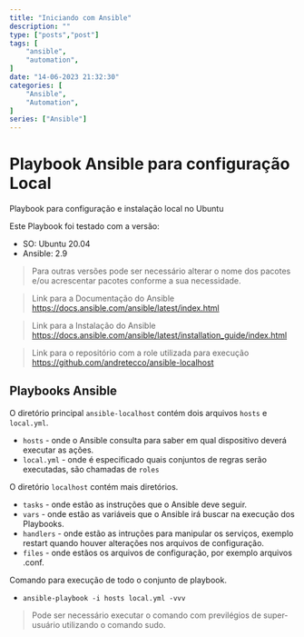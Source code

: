 ```yaml
---
title: "Iniciando com Ansible"
description: ""
type: ["posts","post"]
tags: [
    "ansible",
    "automation",
]
date: "14-06-2023 21:32:30"
categories: [
    "Ansible",
    "Automation",
]
series: ["Ansible"]
---
```


# Playbook Ansible para configuração Local
Playbook para configuração e instalação local no Ubuntu

Este Playbook foi testado com a versão:
- SO: Ubuntu 20.04
- Ansible: 2.9

> Para outras versões pode ser necessário alterar o nome dos pacotes e/ou acrescentar pacotes conforme a sua necessidade.

> Link para a Documentação do Ansible
https://docs.ansible.com/ansible/latest/index.html

> Link para a Instalação do Ansible
https://docs.ansible.com/ansible/latest/installation_guide/index.html

> Link para o repositório com a role utilizada para execução
https://github.com/andretecco/ansible-localhost

## Playbooks Ansible

O diretório principal ``ansible-localhost`` contém dois arquivos ``hosts`` e ``local.yml``.

- ``hosts`` - onde o Ansible consulta para saber em qual dispositivo deverá executar as ações.
- ``local.yml`` - onde é especificado quais conjuntos de regras serão executadas, são chamadas de ``roles``


O diretório ``localhost`` contém mais diretórios.

- ``tasks`` - onde estão as instruções que o Ansible deve seguir.
- ``vars`` - onde estão as variáveis que o Ansible irá buscar na execução dos Playbooks.
- ``handlers`` - onde estão as intruções para manipular os serviços, exemplo restart quando houver alterações nos arquivos de configuração.
- ``files`` - onde estãos os arquivos de configuração, por exemplo arquivos .conf.

Comando para execução de todo o conjunto de playbook.

- `ansible-playbook -i hosts local.yml -vvv`
> Pode ser necessário executar o comando com previlégios de super-usuário utilizando o comando sudo.
